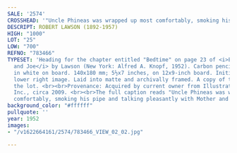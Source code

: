 ```yaml
---
SALE: '2574'
CROSSHEAD: '"Uncle Phineas was wrapped up most comfortably, smoking his pipe..."'
DESCRIPT: ROBERT LAWSON (1892-1957)
HIGH: "1000"
LOT: "25"
LOW: "700"
REFNO: "783466"
TYPESET: 'Heading for the chapter entitled "Bedtime" on page 23 of <i>Edward, Hoppy
  and Joe</i> by Lawson (New York: Alfred A. Knopf, 1952). Carbon pencil heightened
  in white on board. 140x180 mm; 5½x7 inches, on 12x9-inch board. Initialed "RL" in
  lower right image. Laid into matte and archivally framed. A copy of the book accompanies
  the lot. <br><br>Provenance: Acquired by current owner from Illustration House,
  Inc., circa 2009. <br><br>The full caption reads "Uncle Phineas was wrapped up most
  comfortably, smoking his pipe and talking pleasantly with Mother and Father."'
background_color: "#ffffff"
pullquote: ''
year: 1952
images:
- "/v1622664161/2574/783466_VIEW_02_02.jpg"

---
```

